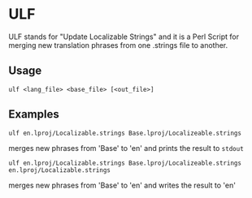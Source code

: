 ULF
===

ULF stands for "Update Localizable Strings" and it is a Perl Script for merging new translation phrases from one .strings file to another.

Usage
---

    ulf <lang_file> <base_file> [<out_file>]

Examples
---

    ulf en.lproj/Localizable.strings Base.lproj/Localizeable.strings
merges new phrases from 'Base' to 'en' and prints the result to `stdout`

    ulf en.lproj/Localizable.strings Base.lproj/Localizeable.strings en.lproj/Localizable.strings
merges new phrases from 'Base' to 'en' and writes the result to 'en'

